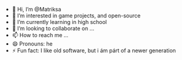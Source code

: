 - 👋 Hi, I’m @Matriksa
- 👀 I’m interested in game projects, and open-source
- 🌱 I’m currently learning in high school
- 💞️ I’m looking to collaborate on ...
- 📫 How to reach me ...
- 😄 Pronouns: he
- ⚡ Fun fact: I like old software, but i ám párt of a newer generation

<!---
Matriksa/Matriksa is a ✨ special ✨ repository because its `README.md` (this file) appears on your GitHub profile.
You can click the Preview link to take a look at your changes.
--->
